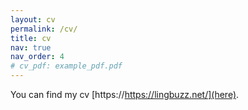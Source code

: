 ```yaml
---
layout: cv
permalink: /cv/
title: cv
nav: true
nav_order: 4
# cv_pdf: example_pdf.pdf
---
```


You can find my cv [https://https://lingbuzz.net/](here).